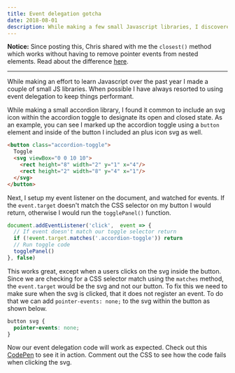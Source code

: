 ```yaml
---
title: Event delegation gotcha
date: 2018-08-01
description: While making a few small Javascript libraries, I discovered this one small event delegation gotcha and found a one line CSS fix to solve the problem.
---
```

**Notice:** Since posting this, Chris shared with me the `closest()` method which works without having to remove pointer events from nested elements. Read about the difference [here](/posts/2018/08/event-delegation-gotcha-follow-up/).

---

While making an effort to learn Javascript over the past year I made a couple of small JS libraries. When possible I have always resorted to using event delegation to keep things performant.

While making a small accordion library, I found it common to include an svg icon within the accordion toggle to designate its open and closed state. As an example, you can see I marked up the accordion toggle using a `button` element and inside of the button I included an plus icon svg as well.

```html
<button class="accordion-toggle">
  Toggle
  <svg viewBox="0 0 10 10">
    <rect height="8" width="2" y="1" x="4"/>
    <rect height="2" width="8" y="4" x="1"/>
  </svg>
</button>
```

Next, I setup my event listener on the document, and watched for events. If the `event.target` doesn't match the CSS selector on my button I would return, otherwise I would run the `togglePanel()` function.

```js
document.addEventListener('click',  event => {
  // If event doesn't match our toggle selector return
  if (!event.target.matches('.accordion-toggle')) return
  // Run toggle code
  togglePanel()
}, false)
```

This works great, except when a users clicks on the svg inside the button. Since we are checking for a CSS selector match using the `matches` method, the `event.target` would be the svg and not our button. To fix this we need to make sure when the svg is clicked, that it does not register an event. To do that we can add `pointer-events: none;` to the svg within the button as shown below.

```css
button svg {
  pointer-events: none;
}
```

Now our event delegation code will work as expected. Check out this [CodePen](https://codepen.io/alexcarpenter/pen/mjxXwj) to see it in action. Comment out the CSS to see how the code fails when clicking the svg.

